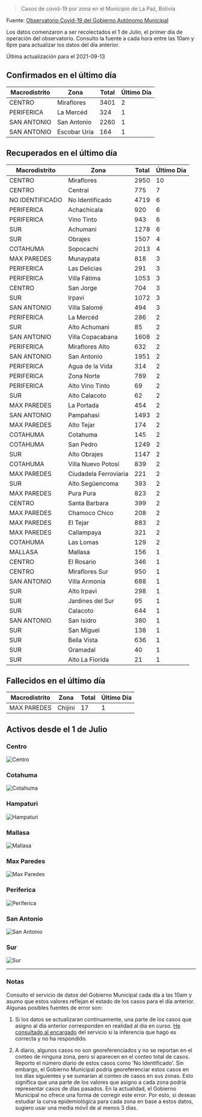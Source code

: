 > Casos de covid-19 por zona en el Municipio de La Paz, Bolivia

Fuente: [Observatorio Covid-19 del Gobierno Autónomo Municipal](http://observatoriocovid19.lapaz.bo/observatorio/index.php/datos-abiertos-covid)

Los datos comenzaron a ser recolectados el 1 de Julio, el primer día de operación del observatorio. Consulto la fuente a cada hora entre las 10am y 6pm para actualizar los datos del día anterior.

Última actualización para el 2021-09-13

## Confirmados en el último día

| Macrodistrito   | Zona         |   Total |   Último Día |
|-----------------|--------------|---------|--------------|
| CENTRO          | Miraflores   |    3401 |            2 |
| PERIFERICA      | La Mercéd    |     324 |            1 |
| SAN ANTONIO     | San Antonio  |    2260 |            1 |
| SAN ANTONIO     | Escobar Uría |     164 |            1 |

## Recuperados en el último día

| Macrodistrito   | Zona                  |   Total |   Último Día |
|-----------------|-----------------------|---------|--------------|
| CENTRO          | Miraflores            |    2950 |           10 |
| CENTRO          | Central               |     775 |            7 |
| NO IDENTIFICADO | No Identificado       |    4719 |            6 |
| PERIFERICA      | Achachicala           |     920 |            6 |
| PERIFERICA      | Vino Tinto            |     943 |            6 |
| SUR             | Achumani              |    1278 |            6 |
| SUR             | Obrajes               |    1507 |            4 |
| COTAHUMA        | Sopocachi             |    2013 |            4 |
| MAX PAREDES     | Munaypata             |     818 |            3 |
| PERIFERICA      | Las Delicias          |     291 |            3 |
| PERIFERICA      | Villa Fátima          |    1053 |            3 |
| CENTRO          | San Jorge             |     704 |            3 |
| SUR             | Irpavi                |    1072 |            3 |
| SAN ANTONIO     | Villa Salomé          |     494 |            3 |
| PERIFERICA      | La Mercéd             |     286 |            2 |
| SUR             | Alto Achumani         |      85 |            2 |
| SAN ANTONIO     | Villa Copacabana      |    1608 |            2 |
| PERIFERICA      | Miraflores Alto       |     632 |            2 |
| SAN ANTONIO     | San Antonio           |    1951 |            2 |
| PERIFERICA      | Agua de la Vida       |     314 |            2 |
| PERIFERICA      | Zona Norte            |     789 |            2 |
| PERIFERICA      | Alto Vino Tinto       |      69 |            2 |
| SUR             | Alto Calacoto         |      62 |            2 |
| MAX PAREDES     | La Portada            |     454 |            2 |
| SAN ANTONIO     | Pampahasi             |    1493 |            2 |
| MAX PAREDES     | Alto Tejar            |     174 |            2 |
| COTAHUMA        | Cotahuma              |     145 |            2 |
| COTAHUMA        | San Pedro             |    1249 |            2 |
| SUR             | Alto Obrajes          |    1147 |            2 |
| COTAHUMA        | Villa Nuevo Potosí    |     839 |            2 |
| MAX PAREDES     | Ciudadela Ferroviaria |     221 |            2 |
| SUR             | Alto Següencoma       |     393 |            2 |
| MAX PAREDES     | Pura Pura             |     823 |            2 |
| CENTRO          | Santa Barbara         |     399 |            2 |
| MAX PAREDES     | Chamoco Chico         |     208 |            2 |
| MAX PAREDES     | El Tejar              |     883 |            2 |
| MAX PAREDES     | Callampaya            |     321 |            2 |
| COTAHUMA        | Las Lomas             |     129 |            2 |
| MALLASA         | Mallasa               |     156 |            1 |
| CENTRO          | El Rosario            |     346 |            1 |
| CENTRO          | Miraflores Sur        |     950 |            1 |
| SAN ANTONIO     | Villa Armonía         |     688 |            1 |
| SUR             | Alto Irpavi           |     298 |            1 |
| SUR             | Jardines del Sur      |      95 |            1 |
| SUR             | Calacoto              |     644 |            1 |
| SAN ANTONIO     | San Isidro            |     380 |            1 |
| SUR             | San Miguel            |     138 |            1 |
| SUR             | Bella Vista           |     636 |            1 |
| SUR             | Gramadal              |      40 |            1 |
| SUR             | Alto La Florida       |      21 |            1 |

## Fallecidos en el último día

| Macrodistrito   | Zona    |   Total |   Último Día |
|-----------------|---------|---------|--------------|
| MAX PAREDES     | Chijini |      17 |            1 |

## Activos desde el 1 de Julio

### Centro

![Centro](plots/activos_centro.png)

### Cotahuma

![Cotahuma](plots/activos_cotahuma.png)

### Hampaturi

![Hampaturi](plots/activos_hampaturi.png)

### Mallasa

![Mallasa](plots/activos_mallasa.png)

### Max Paredes

![Max Paredes](plots/activos_max_paredes.png)

### Periferica

![Periferica](plots/activos_periferica.png)

### San Antonio

![San Antonio](plots/activos_san_antonio.png)

### Sur

![Sur](plots/activos_sur.png)

---

### Notas

Consulto el servicio de datos del Gobierno Municipal cada día a las 10am y asumo que estos valores reflejan el estado de los casos para el día anterior. Algunas posibles fuentes de error son:

1. Si los datos se actualizaran contínuamente, una parte de los casos que asigno al día anterior corresponden en realidad al día en curso. [He consultado al encargado](https://twitter.com/mauforonda/status/1278727234765959168) del servicio si la inferencia que hago es correcta y no ha respondido.

2. A diario, algunos casos no son georeferenciados y no se reportan en el conteo de ninguna zona, pero sí aparecen en el conteo total de casos. Reporto el número diario de estos casos como 'No Identificado'.  Sin embargo, el Gobierno Municipal podría georeferenciar estos casos en los días siguientes y se sumarían al conteo de casos en sus zonas. Esto significa que una parte de los valores que asigno a cada zona podría representar casos de días pasados. En la actualidad, el Gobierno Municipal no ofrece una forma de corregir este error. Por esto, si deseas estudiar la curva epidemiológica para cada zona en base a estos datos, sugiero usar una media móvil de al menos 3 días.